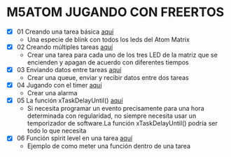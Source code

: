 # M5ATOM JUGANDO CON FREERTOS

- [x] 01 Creando una tarea básica [aquí](/01-basic-task/)
    - Una especie de blink con todos los leds del Atom Matrix           
- [x] 02 Creando múltiples tareas [aquí](/02-multi-tasks/)
    - Crear una tarea para cada uno de los tres LED de la matriz que se encienden y apagan de acuerdo con diferentes tiempos           
- [x] 03 Enviando datos entre tareas [aquí](/03-queue-tasks/)
    - Crear una queue, enviar y recibir datos entre dos tareas           
- [x] 04 Jugando con el timer [aquí](/04-timer-tasks/)
    - Crear una alarma            
- [x] 05 La función xTaskDelayUntil() [aquí](/05-delayuntil-tasks/)
    - Si necesita programar un evento precisamente para una hora determinada con regularidad, no siempre necesita usar un temporizador de software.La función xTaskDelayUntil() podría ser todo lo que necesita
- [x] 06 Función spirit level en una tarea [aquí](/06-spirit-level-task/)
    - Ejemplo de como meter una función dentro de una tarea
